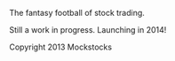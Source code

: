 The fantasy football of stock trading. 

Still a work in progress. Launching in 2014!

Copyright 2013 Mockstocks
